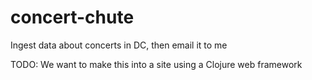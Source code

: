 # concert-chute
Ingest data about concerts in DC, then email it to me

TODO: We want to make this into a site using a Clojure web framework